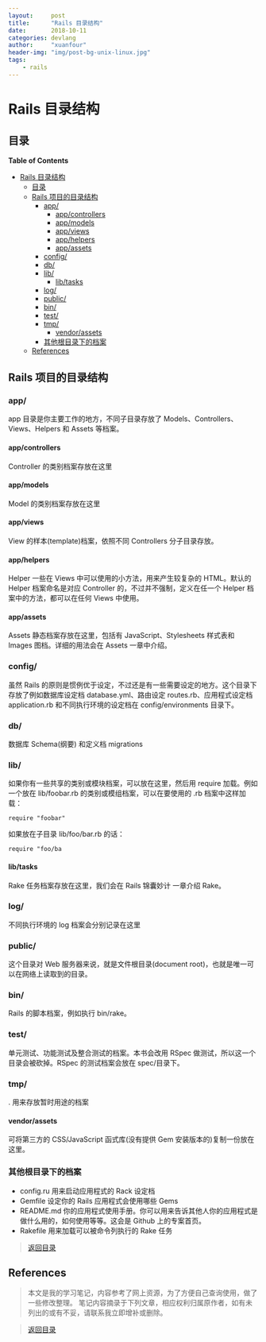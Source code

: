 ```yaml
---
layout:     post
title:      "Rails 目录结构"
date:       2018-10-11
categories: devlang
author:     "xuanfour"
header-img: "img/post-bg-unix-linux.jpg"
tags:
    - rails
---
```


# Rails 目录结构 #

## 目录 ##

<!-- markdown-toc start - Don't edit this section. Run M-x markdown-toc-refresh-toc -->
**Table of Contents**

- [Rails 目录结构](#rails-目录结构)
    - [目录](#目录)
    - [Rails 项目的目录结构](#rails-项目的目录结构)
        - [app/](#app)
            - [app/controllers](#appcontrollers)
            - [app/models](#appmodels)
            - [app/views](#appviews)
            - [app/helpers](#apphelpers)
            - [app/assets](#appassets)
        - [config/](#config)
        - [db/](#db)
        - [lib/](#lib)
            - [lib/tasks](#libtasks)
        - [log/](#log)
        - [public/](#public)
        - [bin/](#bin)
        - [test/](#test)
        - [tmp/](#tmp)
            - [vendor/assets](#vendorassets)
        - [其他根目录下的档案](#其他根目录下的档案)
    - [References](#references)

<!-- markdown-toc end -->

## Rails 项目的目录结构 ##

### app/ ###

app 目录是你主要工作的地方，不同子目录存放了 Models、Controllers、Views、Helpers 和 Assets 等档案。

#### app/controllers ####

Controller 的类别档案存放在这里

#### app/models ####

Model 的类别档案存放在这里

#### app/views ####

View 的样本(template)档案，依照不同 Controllers 分子目录存放。

#### app/helpers ####

Helper 一些在 Views 中可以使用的小方法，用来产生较复杂的 HTML。默认的 Helper 档案命名是对应 Controller 的，不过并不强制，定义在任一个 Helper 档案中的方法，都可以在任何 Views 中使用。

#### app/assets ####

Assets 静态档案存放在这里，包括有 JavaScript、Stylesheets 样式表和 Images 图档。详细的用法会在 Assets 一章中介绍。

### config/ ###

虽然 Rails 的原则是惯例优于设定，不过还是有一些需要设定的地方。这个目录下存放了例如数据库设定档 database.yml、路由设定 routes.rb、应用程式设定档 application.rb 和不同执行环境的设定档在 config/environments 目录下。

### db/ ###

数据库 Schema(纲要) 和定义档 migrations

### lib/ ###

如果你有一些共享的类别或模块档案，可以放在这里，然后用 require 加载。例如一个放在 lib/foobar.rb 的类别或模组档案，可以在要使用的 .rb 档案中这样加载：

``` rails
require "foobar"
```

如果放在子目录 lib/foo/bar.rb 的话：

``` rails
require "foo/ba
```

#### lib/tasks ####

Rake 任务档案存放在这里，我们会在 Rails 锦囊妙计 一章介绍 Rake。

### log/ ###

不同执行环境的 log 档案会分别记录在这里

### public/ ###

这个目录对 Web 服务器来说，就是文件根目录(document root)，也就是唯一可以在网络上读取到的目录。

### bin/ ###

Rails 的脚本档案，例如执行 bin/rake。

### test/ ###

单元测试、功能测试及整合测试的档案。本书会改用 RSpec 做测试，所以这一个目录会被砍掉。RSpec 的测试档案会放在 spec/目录下。

### tmp/ ###

. 用来存放暂时用途的档案

#### vendor/assets ####

可将第三方的 CSS/JavaScript 函式库(没有提供 Gem 安装版本的)复制一份放在这里。

### 其他根目录下的档案 ###

- config.ru 用来启动应用程式的 Rack 设定档
- Gemfile 设定你的 Rails 应用程式会使用哪些 Gems
- README.md 你的应用程式使用手册。你可以用来告诉其他人你的应用程式是做什么用的，如何使用等等。这会是 Github 上的专案首页。
- Rakefile 用来加载可以被命令列执行的 Rake 任务

> [返回目录](#目录)

## References

> 本文是我的学习笔记，内容参考了网上资源，为了方便自己查询使用，做了一些修改整理。
> 笔记内容摘录于下列文章，相应权利归属原作者，如有未列出的或有不妥，请联系我立即增补或删除。

> [返回目录](#目录)
